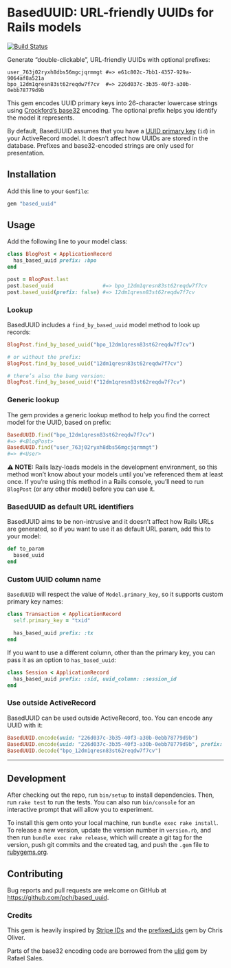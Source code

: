 # BasedUUID: URL-friendly UUIDs for Rails models

[![Build Status](https://github.com/pch/based_uuid/workflows/Tests/badge.svg)](https://github.com/pch/based_uuid/actions)

Generate “double-clickable”, URL-friendly UUIDs with optional prefixes:

```
user_763j02ryxh8dbs56mgcjqrmmgt #=> e61c802c-7bb1-4357-929a-9064af8a521a
bpo_12dm1qresn83st62reqdw7f7cv  #=> 226d037c-3b35-40f3-a30b-0ebb78779d9b
```

This gem encodes UUID primary keys into 26-character lowercase strings using [Crockford’s base32](https://www.crockford.com/base32.html) encoding. The optional prefix helps you identify the model it represents.

By default, BasedUUID assumes that you have a [UUID primary key](https://guides.rubyonrails.org/v5.0/active_record_postgresql.html#uuid) (`id`) in your ActiveRecord model. It doesn’t affect how UUIDs are stored in the database. Prefixes and base32-encoded strings are only used for presentation.

## Installation

Add this line to your `Gemfile`:

```ruby
gem "based_uuid"
```

## Usage

Add the following line to your model class:

```ruby
class BlogPost < ApplicationRecord
  has_based_uuid prefix: :bpo
end

post = BlogPost.last
post.based_uuid                #=> bpo_12dm1qresn83st62reqdw7f7cv
post.based_uuid(prefix: false) #=> 12dm1qresn83st62reqdw7f7cv
```

### Lookup

BasedUUID includes a `find_by_based_uuid` model method to look up records:

```ruby
BlogPost.find_by_based_uuid("bpo_12dm1qresn83st62reqdw7f7cv")

# or without the prefix:
BlogPost.find_by_based_uuid("12dm1qresn83st62reqdw7f7cv")

# there’s also the bang version:
BlogPost.find_by_based_uuid!("12dm1qresn83st62reqdw7f7cv")
```

### Generic lookup

The gem provides a generic lookup method to help you find the correct model for the UUID, based on prefix:

```ruby
BasedUUID.find("bpo_12dm1qresn83st62reqdw7f7cv")
#=> #<BlogPost>
BasedUUID.find("user_763j02ryxh8dbs56mgcjqrmmgt")
#=> #<User>
```

**⚠️ NOTE:** Rails lazy-loads models in the development environment, so this method won’t know about your models until you’ve referenced them at least once. If you’re using this method in a Rails console, you’ll need to run `BlogPost` (or any other model) before you can use it.

### BasedUUID as default URL identifiers

BasedUUID aims to be non-intrusive and it doesn’t affect how Rails URLs are generated, so if you want to use it as default URL param, add this to your model:

```ruby
def to_param
  based_uuid
end
```

### Custom UUID column name

`BasedUUID` will respect the value of `Model.primary_key`, so it supports custom primary key names:

```ruby
class Transaction < ApplicationRecord
  self.primary_key = "txid"

  has_based_uuid prefix: :tx
end
```

If you want to use a different column, other than the primary key, you can pass it as an option to `has_based_uuid`:

```ruby
class Session < ApplicationRecord
  has_based_uuid prefix: :sid, uuid_column: :session_id
end
```

### Use outside ActiveRecord

BasedUUID can be used outside ActiveRecord, too. You can encode any UUID with it:

```ruby
BasedUUID.encode(uuid: "226d037c-3b35-40f3-a30b-0ebb78779d9b")
BasedUUID.encode(uuid: "226d037c-3b35-40f3-a30b-0ebb78779d9b", prefix: :bpo)
BasedUUID.decode("bpo_12dm1qresn83st62reqdw7f7cv")
```

* * *

## Development

After checking out the repo, run `bin/setup` to install dependencies. Then, run `rake test` to run the tests. You can also run `bin/console` for an interactive prompt that will allow you to experiment.

To install this gem onto your local machine, run `bundle exec rake install`. To release a new version, update the version number in `version.rb`, and then run `bundle exec rake release`, which will create a git tag for the version, push git commits and the created tag, and push the `.gem` file to [rubygems.org](https://rubygems.org).

## Contributing

Bug reports and pull requests are welcome on GitHub at https://github.com/pch/based_uuid.

### Credits

This gem is heavily inspired by [Stripe IDs](https://stripe.com/docs/api) and the [prefixed_ids](https://github.com/excid3/prefixed_ids/tree/master) gem by Chris Oliver.

Parts of the base32 encoding code are borrowed from the [ulid](https://github.com/rafaelsales/ulid) gem by Rafael Sales.
